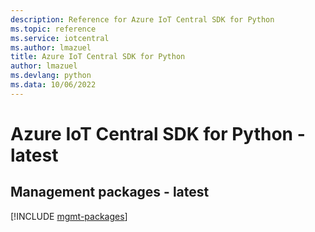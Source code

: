 ```yaml
---
description: Reference for Azure IoT Central SDK for Python
ms.topic: reference
ms.service: iotcentral
ms.author: lmazuel
title: Azure IoT Central SDK for Python
author: lmazuel
ms.devlang: python
ms.data: 10/06/2022
---
```

# Azure IoT Central SDK for Python - latest

## Management packages - latest
[!INCLUDE [mgmt-packages](iot-central-mgmt-index.md)]